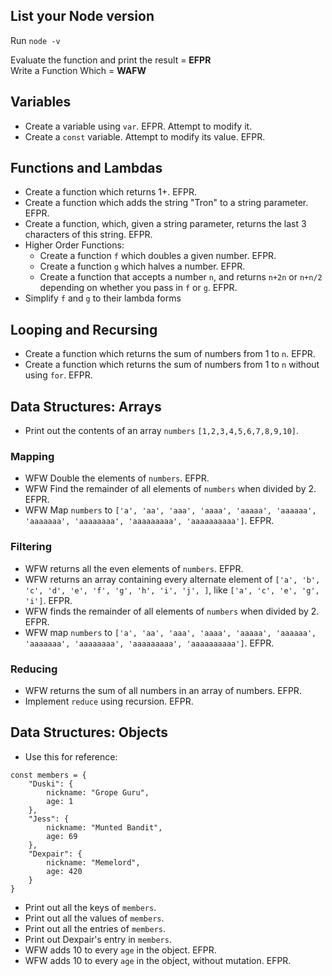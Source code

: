 ## List your Node version
Run `node -v`

Evaluate the function and print the result = **EFPR** \
Write a Function Which = **WAFW**

## Variables
- Create a variable using `var`. EFPR. Attempt to modify it.
- Create a `const` variable. Attempt to modify its value. EFPR. 

## Functions and Lambdas
- Create a function which returns 1+<the number you pass in>. EFPR.
- Create a function which adds the string "Tron" to a string parameter. EFPR. 
- Create a function, which, given a string parameter, returns the last 3 characters of this string. EFPR.
- Higher Order Functions:
    - Create a function `f` which doubles a given number. EFPR.
    - Create a function `g` which halves a number. EFPR.
    - Create a function that accepts a number `n`, and returns `n+2n` or `n+n/2` depending on whether you pass in `f` or `g`. EFPR.
- Simplify `f` and `g` to their lambda forms

## Looping and Recursing
- Create a function which returns the sum of numbers from 1 to `n`. EFPR.
- Create a function which returns the sum of numbers from 1 to `n` without using `for`. EFPR.

## Data Structures: Arrays
- Print out the contents of an array `numbers` `[1,2,3,4,5,6,7,8,9,10]`.

### Mapping
- WFW Double the elements of `numbers`. EFPR.
- WFW Find the remainder of all elements of `numbers` when divided by 2. EFPR.
- WFW Map `numbers` to `['a', 'aa', 'aaa', 'aaaa', 'aaaaa', 'aaaaaa', 'aaaaaaa', 'aaaaaaaa', 'aaaaaaaaa', 'aaaaaaaaaa']`. EFPR.

### Filtering
- WFW returns all the even elements of `numbers`. EFPR.
- WFW returns an array containing every alternate element of `['a', 'b', 'c', 'd', 'e', 'f', 'g', 'h', 'i', 'j', ]`, like `['a', 'c', 'e', 'g', 'i']`. EFPR.
- WFW finds the remainder of all elements of `numbers` when divided by 2. EFPR.
- WFW map `numbers` to `['a', 'aa', 'aaa', 'aaaa', 'aaaaa', 'aaaaaa', 'aaaaaaa', 'aaaaaaaa', 'aaaaaaaaa', 'aaaaaaaaaa']`. EFPR.

### Reducing
- WFW returns the sum of all numbers in an array of numbers. EFPR.
- Implement `reduce` using recursion. EFPR.

## Data Structures: Objects
- Use this for reference:
```
const members = {
    "Duski": {
        nickname: "Grope Guru",
        age: 1
    },
    "Jess": {
        nickname: "Munted Bandit",
        age: 69
    },
    "Dexpair": {
        nickname: "Memelord",
        age: 420
    }
}
```
- Print out all the keys of `members`.
- Print out all the values of `members`.
- Print out all the entries of `members`.
- Print out Dexpair's entry in `members`.
- WFW adds 10 to every `age` in the object. EFPR.
- WFW adds 10 to every `age` in the object, without mutation. EFPR.
